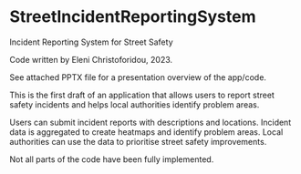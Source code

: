 # StreetIncidentReportingSystem
Incident Reporting System for Street Safety

Code written by Eleni Christoforidou, 2023.

See attached PPTX file for a presentation overview of the app/code.

This is the first draft of an application that allows users to report street safety incidents and helps local authorities identify problem areas.

Users can submit incident reports with descriptions and locations. Incident data is aggregated to create heatmaps and identify problem areas. Local authorities can use the data to prioritise street safety improvements.

Not all parts of the code have been fully implemented.
